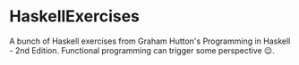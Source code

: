 # HaskellExercises
A bunch of Haskell exercises from Graham Hutton's Programming in Haskell - 2nd Edition.
Functional programming can trigger some perspective 😉.
